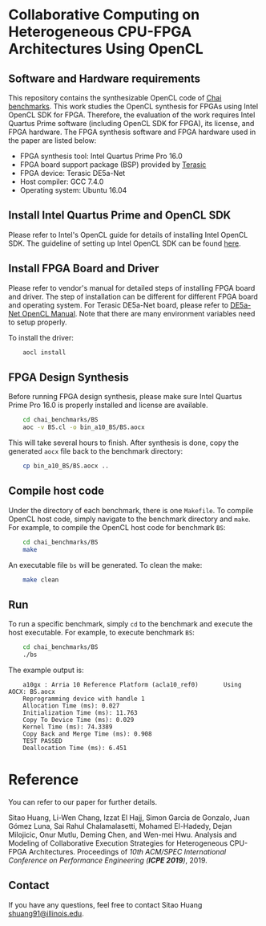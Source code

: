 Collaborative Computing on Heterogeneous CPU-FPGA Architectures Using OpenCL
=======

## Software and Hardware requirements
This repository contains the synthesizable OpenCL code of [Chai benchmarks](https://chai-benchmarks.github.io/). This work studies the OpenCL synthesis for FPGAs using Intel OpenCL SDK for FPGA. Therefore, the evaluation of the work requires Intel Quartus Prime software (including OpenCL SDK for FPGA), its license, and FPGA hardware. The FPGA synthesis software and FPGA hardware used in the paper are listed below: 
  * FPGA synthesis tool: Intel Quartus Prime Pro 16.0
  * FPGA board support package (BSP) provided by [Terasic](https://www.terasic.com.tw/cgi-bin/page/archive.pl?Language=English&CategoryNo=231&No=970&PartNo=4)
  * FPGA device: Terasic DE5a-Net
  * Host compiler: GCC 7.4.0
  * Operating system: Ubuntu 16.04

## Install Intel Quartus Prime and OpenCL SDK
Please refer to Intel's OpenCL guide for details of installing Intel OpenCL SDK. The guideline of setting up Intel OpenCL SDK can be found [here][intel_opencl]. 

[intel_opencl]: https://www.intel.com/content/dam/www/programmable/us/en/pdfs/literature/hb/opencl-sdk/archives/ug-aocl-getting-started-16.0.pdf


## Install FPGA Board and Driver
Please refer to vendor's manual for detailed steps of installing FPGA board and driver. The step of installation can be different for different FPGA board and operating system. For Terasic DE5a-Net board, please refer to [DE5a-Net OpenCL Manual][a10_opencl]. Note that there are many environment variables need to setup properly. 

[a10_opencl]: http://download.terasic.com/downloads/cd-rom/de5a-net/linux_BSP/I2/DE5ANET_I2_OpenCL_16.1.pdf

To install the driver: 
```bash
    aocl install
```


## FPGA Design Synthesis
Before running FPGA design synthesis, please make sure Intel Quartus Prime Pro 16.0 is properly installed and license are available. 

```bash
    cd chai_benchmarks/BS
    aoc -v BS.cl -o bin_a10_BS/BS.aocx
```
This will take several hours to finish. After synthesis is done, copy the generated `aocx` file back to the benchmark directory: 
```bash
    cp bin_a10_BS/BS.aocx ..
```

## Compile host code
Under the directory of each benchmark, there is one `Makefile`. To compile OpenCL host code, simply navigate to the benchmark directory and `make`. For example, to compile the OpenCL host code for benchmark `BS`:
```bash
    cd chai_benchmarks/BS
    make
```
An executable file `bs` will be generated. To clean the make: 
```bash
    make clean
```

## Run

To run a specific benchmark, simply `cd` to the benchmark and execute the host executable. For example, to execute benchmark `BS`:
```bash
    cd chai_benchmarks/BS
    ./bs
```

The example output is: 

```
    a10gx : Arria 10 Reference Platform (acla10_ref0)       Using AOCX: BS.aocx
    Reprogramming device with handle 1
    Allocation Time (ms): 0.027
    Initialization Time (ms): 11.763
    Copy To Device Time (ms): 0.029
    Kernel Time (ms): 74.3389
    Copy Back and Merge Time (ms): 0.908
    TEST PASSED
    Deallocation Time (ms): 6.451
```

# Reference
You can refer to our paper for further details. 

Sitao Huang, Li-Wen Chang, Izzat El Hajj, Simon Garcia de Gonzalo, Juan Gómez Luna, Sai Rahul Chalamalasetti, Mohamed El-Hadedy, Dejan Milojicic, Onur Mutlu, Deming Chen, and Wen-mei Hwu. Analysis and Modeling of Collaborative Execution Strategies for Heterogeneous CPU-FPGA Architectures. Proceedings of *10th ACM/SPEC International Conference on Performance Engineering (**ICPE 2019**)*, 2019. 



## Contact
If you have any questions, feel free to contact Sitao Huang <shuang91@illinois.edu>. 

